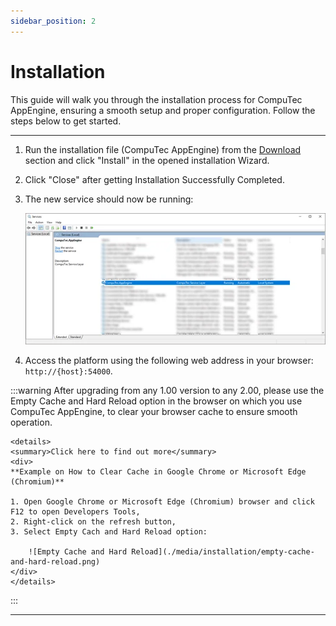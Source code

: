 ```yaml
---
sidebar_position: 2
---
```


# Installation

This guide will walk you through the installation process for CompuTec AppEngine, ensuring a smooth setup and proper configuration. Follow the steps below to get started.

---

1. Run the installation file (CompuTec AppEngine) from the [Download](../../version-2.0/releases/plugins/processforce/download.md) section and click "Install" in the opened installation Wizard.
2. Click "Close" after getting Installation Successfully Completed.
3. The new service should now be running:

    ![Services](./media/installation/appengine-service.webp)
4. Access the platform using the following web address in your browser: `http://{host}:54000`.

:::warning
    After upgrading from any 1.00 version to any 2.00, please use the Empty Cache and Hard Reload option in the browser on which you use CompuTec AppEngine, to clear your browser cache to ensure smooth operation.

    <details>
    <summary>Click here to find out more</summary>
    <div>
    **Example on How to Clear Cache in Google Chrome or Microsoft Edge (Chromium)**

    1. Open Google Chrome or Microsoft Edge (Chromium) browser and click F12 to open Developers Tools,
    2. Right-click on the refresh button,
    3. Select Empty Cach and Hard Reload option:
    
        ![Empty Cache and Hard Reload](./media/installation/empty-cache-and-hard-reload.png)
    </div>
    </details>
:::

---

